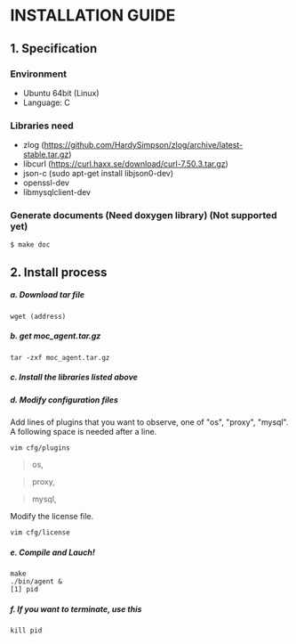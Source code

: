 # INSTALLATION GUIDE
 
## 1. Specification

### Environment
- Ubuntu 64bit (Linux)
- Language: C

### Libraries need
- zlog (https://github.com/HardySimpson/zlog/archive/latest-stable.tar.gz)
- libcurl (https://curl.haxx.se/download/curl-7.50.3.tar.gz)
- json-c (sudo apt-get install libjson0-dev)
- openssl-dev
- libmysqlclient-dev

### Generate documents (Need doxygen library) (Not supported yet)
    $ make doc

## 2. Install process
##### a. Download tar file
    wget (address)
##### b. get moc_agent.tar.gz
    tar -zxf moc_agent.tar.gz
##### c. Install the libraries listed above
##### d. Modify configuration files
Add lines of plugins that you want to observe, one of "os", "proxy", "mysql". A following space is needed after a line.

    vim cfg/plugins

> os, 

> proxy, 

> mysql, 

Modify the license file.

    vim cfg/license

##### e. Compile and Lauch!
    make
    ./bin/agent & 
    [1] pid

##### f. If you want to terminate, use this
    kill pid
